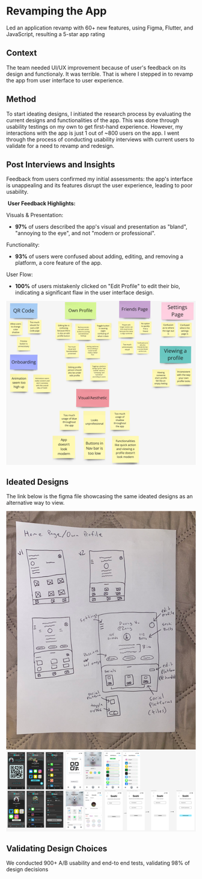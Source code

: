 
# Revamping the App

Led an application revamp with 60+ new features, using Figma, Flutter, and JavaScript, resulting a 5-star app rating

## Context
The team needed UI/UX improvement because of user's feedback on its design and functionaly. It was terrible. That is where I stepped in to revamp the app from user interface to user experience.
## Method
To start ideating designs, I initiated the research process by evaluating the current designs and functionalities of the app. This was done through usability testings on my own to get first-hand experience. However, my interactions with the app is just 1 out of ~800 users on the app. I went through the process of conducting usability interviews with current users to validate for a need to revamp and redesign.
## Post Interviews and Insights
Feedback from users confirmed my initial assessments: the app's interface is unappealing and its features disrupt the user experience, leading to poor usability.

​
**User Feedback Highlights:**


Visuals & Presentation:

- **97%** of users described the app's visual and presentation as "bland", "annoying to the eye", and not "modern or professional".

Functionality:

- **93%** of users were confused about adding, editing, and removing a platform, a core feature of the app.

User Flow:

- **100%** of users mistakenly clicked on "Edit Profile" to edit their bio, indicating a significant flaw in the user interface design.

![my image](https://github.com/dvu28/soshi/blob/48c11eaea3c73d4820c49abd778711b02b121059/Screenshot%202025-01-03%20021729.png)
## Ideated Designs
The link below is the figma file showcasing the same ideated designs as an alternative way to view.

![my image](https://github.com/dvu28/soshi/blob/f3ad77881622e4ca4e33cd8bab5fdf6d1b204db9/IMG_1528%202.png)
![my image](https://github.com/dvu28/soshi/blob/dbcb3b4b3311a006569785815ca3f2c6a967c135/Screenshot%202025-01-03%20030934.png)

## Validating Design Choices
We conducted 900+ A/B usability and end-to end tests, validating 98% of design decisions
 
